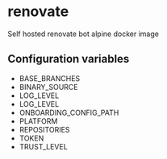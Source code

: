 # renovate

Self hosted renovate bot alpine docker image

## Configuration variables

* BASE_BRANCHES
* BINARY_SOURCE
* LOG_LEVEL
* LOG_LEVEL
* ONBOARDING_CONFIG_PATH
* PLATFORM
* REPOSITORIES
* TOKEN
* TRUST_LEVEL
